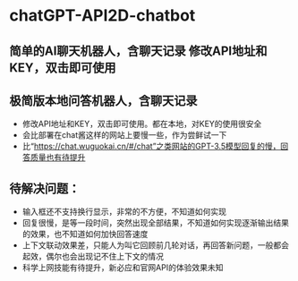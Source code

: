 # chatGPT-API2D-chatbot
## 简单的AI聊天机器人，含聊天记录 修改API地址和KEY，双击即可使用

## 极简版本地问答机器人，含聊天记录
- 修改API地址和KEY，双击即可使用。都在本地，对KEY的使用很安全
- 会比部署在chat酱这样的网站上要慢一些，作为尝鲜试一下
- 比“https://chat.wuguokai.cn/#/chat”之类网站的GPT-3.5模型回复的慢，回答质量也有待提升
## 待解决问题：
- 输入框还不支持换行显示，非常的不方便，不知道如何实现
- 回复很慢，是等一段时间，突然出现全部结果，不知道如何实现逐渐输出结果的效果，也不知道如何加快回答速度
- 上下文联动效果差，只能人为叫它回顾前几轮对话，再回答新问题，一般都会起效，偶尔也会出现记不住上下文的情况
- 科学上网技能有待提升，新必应和官网API的体验效果未知
